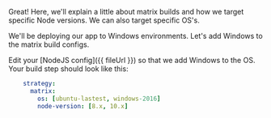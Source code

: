 Great! Here, we'll explain a little about matrix builds and how we target specific Node versions. We can also target specific OS's.

We'll be deploying our app to Windows environments. Let's add Windows to the matrix build configs.

Edit your [NodeJS config]({{ fileUrl }}) so that we add Windows to the OS. Your build step should look like this:

```yaml
    strategy:
      matrix:
        os: [ubuntu-lastest, windows-2016]
        node-version: [8.x, 10.x]
```